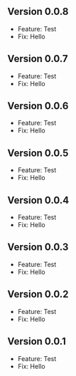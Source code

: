 ## Version 0.0.8

- Feature: Test
- Fix: Hello


## Version 0.0.7

- Feature: Test
- Fix: Hello


## Version 0.0.6

- Feature: Test
- Fix: Hello


## Version 0.0.5

- Feature: Test
- Fix: Hello


## Version 0.0.4

- Feature: Test
- Fix: Hello


## Version 0.0.3

- Feature: Test
- Fix: Hello


## Version 0.0.2

- Feature: Test
- Fix: Hello


## Version 0.0.1

- Feature: Test
- Fix: Hello










